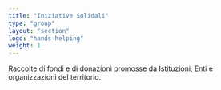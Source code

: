 ```yaml
---
title: "Iniziative Solidali"
type: "group"
layout: "section"
logo: "hands-helping"
weight: 1
---
```


Raccolte di fondi e di donazioni promosse da Istituzioni, Enti e organizzazioni del territorio.
